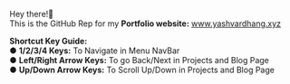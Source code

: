 Hey there!👋
<br>This is the GitHub Rep for my **Portfolio website:** www.yashvardhang.xyz

**Shortcut Key Guide:**
<br>● **1/2/3/4 Keys:** To Navigate in Menu NavBar
<br>● **Left/Right Arrow Keys:** To go Back/Next in Projects and Blog Page
<br>● **Up/Down Arrow Keys:** To Scroll Up/Down in Projects and Blog Page
